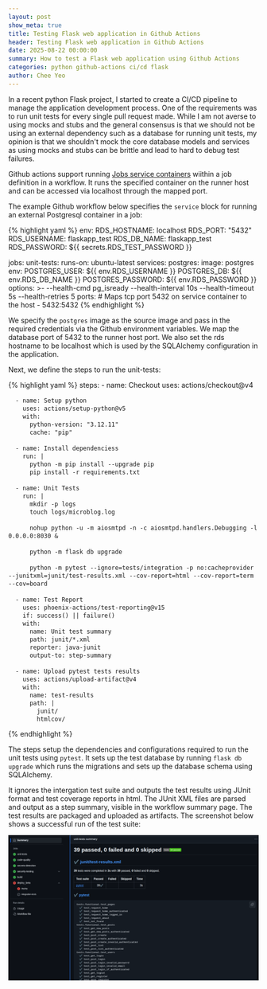 ```yaml
---
layout: post
show_meta: true
title: Testing Flask web application in Github Actions
header: Testing Flask web application in Github Actions
date: 2025-08-22 00:00:00
summary: How to test a Flask web application using Github Actions
categories: python github-actions ci/cd flask
author: Chee Yeo
---
```


[Jobs service containers]: https://docs.github.com/en/actions/reference/workflows-and-actions/workflow-syntax#jobsjob_idservices

In a recent python Flask project, I started to create a CI/CD pipeline to manage the application development process. One of the requirements was to run unit tests for every single pull request made. While I am not averse to using mocks and stubs and the general consensus is that we should not be using an external dependency such as a database for running unit tests, my opinion is that we shouldn't mock the core database models and services as using mocks and stubs can be brittle and lead to hard to debug test failures.

Github actions support running [Jobs service containers] wiithin a job definition in a workflow. It runs the specified container on the runner host and can be accessed via localhost through the mapped port.

The example Github workflow below specifies the `service` block for running an external Postgresql container in a job:

{% highlight yaml %}
env:
  RDS_HOSTNAME: localhost
  RDS_PORT: "5432"
  RDS_USERNAME: flaskapp_test
  RDS_DB_NAME: flaskapp_test
  RDS_PASSWORD: ${{ secrets.RDS_TEST_PASSWORD }}

jobs:
  unit-tests:
    runs-on: ubuntu-latest
    services:
      postgres:
        image: postgres
        env:
          POSTGRES_USER: ${{ env.RDS_USERNAME }}
          POSTGRES_DB: ${{ env.RDS_DB_NAME }}
          POSTGRES_PASSWORD: ${{ env.RDS_PASSWORD }}
        options: >-
          --health-cmd pg_isready
          --health-interval 10s
          --health-timeout 5s
          --health-retries 5
        ports:
          # Maps tcp port 5432 on service container to the host
          - 5432:5432
{% endhighlight %}

We specify the `postgres` image as the source image and pass in the required credentials via the Github environment variables. We map the database port of 5432 to the runner host port. We also set the rds hostname to be localhost which is used by the SQLAlchemy configuration in the application.

Next, we define the steps to run the unit-tests:

{% highlight yaml %}
steps:
      - name: Checkout
        uses: actions/checkout@v4
      
      - name: Setup python
        uses: actions/setup-python@v5
        with:
          python-version: "3.12.11"
          cache: "pip"
      
      - name: Install dependenciess
        run: |
          python -m pip install --upgrade pip 
          pip install -r requirements.txt

      - name: Unit Tests
        run: |
          mkdir -p logs
          touch logs/microblog.log
          
          nohup python -u -m aiosmtpd -n -c aiosmtpd.handlers.Debugging -l 0.0.0.0:8030 &

          python -m flask db upgrade

          python -m pytest --ignore=tests/integration -p no:cacheprovider --junitxml=junit/test-results.xml --cov-report=html --cov-report=term --cov=board
      
      - name: Test Report
        uses: phoenix-actions/test-reporting@v15
        if: success() || failure()
        with:
          name: Unit test summary
          path: junit/*.xml
          reporter: java-junit
          output-to: step-summary

      - name: Upload pytest tests results
        uses: actions/upload-artifact@v4
        with:
          name: test-results
          path: |
            junit/
            htmlcov/
{% endhighlight %}

The steps setup the dependencies and configurations required to run the unit tests using `pytest`. It sets up the test database by running `flask db upgrade` which runs the migrations and sets up the database schema using SQLAlchemy.

It ignores the intergation test suite and outputs the test results using JUnit format and test coverage reports in html. The JUnit XML files are parsed and output as a step summary, visible in the workflow summary page. The test results are packaged and uploaded as artifacts. The screenshot below shows a successful run of the test suite:

![Unit test in Github workflow job run](/assets/img/github/cicd/workflow-unit-test.png)
